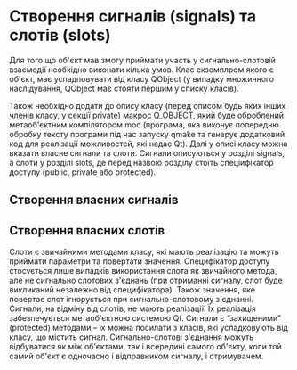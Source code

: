 # Створення сигналів \(signals\) та слотів \(slots\)

Для того що об'єкт мав змогу приймати участь у сигнально-слотовій взаємодії необхідно виконати кілька умов. Клас екземплром якого є об'єкт, має успадповувати від класу QObject \(у випадку множинного наслідування, QObject має стояти першим у списку класів\).

Також необхідно додати до опису класу \(перед описом будь яких інших членів класу, у секції private\) макрос Q\_OBJECT, який буде оброблений метаоб'єктним компілятором moc \(програма, яка виконує попередню обробку тексту програми під час запуску qmake та генерує додатковий код для реалізації можливостей, які надає Qt\). Далі у описі класу можна вказати власне сигнали та слоти. Сигнали описуються у розділі signals, а слоти у розділі slots, де перед назвою розділу стоїть спеціифікатор доступу \(public, private або protected\).

## Створення  власних сигналів

## Створення власних слотів

Слоти є звичайними методами класу, які мають реалізацію та можуть приймати параметри та повертати значення. Специфікатор доступу стосується лише випадків використання слота як звичайного метода, але не сигнально слотових з'єднань \(при отриманні сигналу, слот буде викликаний незалежно від специфікатора\). Також значення, яке повертає слот ігнорується при сигнально-слотовому з'єднанні. Сигнали, на відміну від слотів, не мають реалізації. Їх реалізація забезпечується метаоб'єктною системою Qt. Сигнали є “захищеними” \(protected\) методами – їх можна посилати з класів, які успадковують від класу, що містить сигнал. Сигнально-слотові з'єднання можуть відбуватися як між об'єктами, так і всередині самого об'єкту, коли той самий об'єкт є одночасно і відправником сигналу, і отримувачем.

